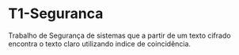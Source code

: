 # T1-Seguranca
Trabalho de Segurança de sistemas que a partir de um texto cifrado encontra o texto claro utilizando indice de coincidência.
